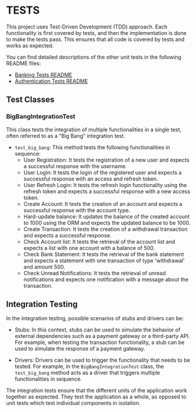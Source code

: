 # TESTS

This project uses Test-Driven Development (TDD) approach. Each functionality is first covered by tests, and then the implementation is done to make the tests pass. This ensures that all code is covered by tests and works as expected.

You can find detailed descriptions of the other unit tests in the following README files:

- [Banking Tests README](banking/TESTS.md)
- [Authentication Tests README](authentication/TESTS.md)

## Test Classes

### BigBangIntegrationTest

This class tests the integration of multiple functionalities in a single test, often referred to as a "Big Bang" integration test.

- `test_big_bang`: This method tests the following functionalities in sequence:
  - User Registration: It tests the registration of a new user and expects a successful response with the username.
  - User Login: It tests the login of the registered user and expects a successful response with an access and refresh token.
  - User Refresh Login: It tests the refresh login functionality using the refresh token and expects a successful response with a new access token.
  - Create Account: It tests the creation of an account and expects a successful response with the account type.
  - Hard-update balance: It updates the balance of the created account to 1000 using the ORM and expects the updated balance to be 1000.
  - Create Transaction: It tests the creation of a withdrawal transaction and expects a successful response.
  - Check Account list: It tests the retrieval of the account list and expects a list with one account with a balance of 500.
  - Check Bank Statement: It tests the retrieval of the bank statement and expects a statement with one transaction of type 'withdrawal' and amount 500.
  - Check Unread Notifications: It tests the retrieval of unread notifications and expects one notification with a message about the transaction.

## Integration Testing

In the integration testing, possible scenarios of stubs and drivers can be:

- Stubs: In this context, stubs can be used to simulate the behavior of external dependencies such as a payment gateway or a third-party API. For example, when testing the transaction functionality, a stub can be used to simulate the response of a payment gateway.

- Drivers: Drivers can be used to trigger the functionality that needs to be tested. For example, in the `BigBangIntegrationTest` class, the `test_big_bang` method acts as a driver that triggers multiple functionalities in sequence.

The integration tests ensure that the different units of the application work together as expected. They test the application as a whole, as opposed to unit tests which test individual components in isolation.